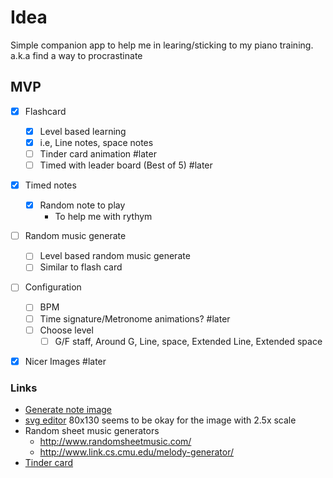 # Idea

Simple companion app to help me in learing/sticking to my piano training. a.k.a find a way to procrastinate 


## MVP

- [x] Flashcard
    - [x] Level based learning
    - [x] i.e, Line notes, space notes
    - [ ] Tinder card animation #later
    - [ ] Timed with leader board (Best of 5) #later
- [x] Timed notes
    - [x] Random note to play
        - To help me with rythym
- [ ] Random music generate
    - [ ] Level based random music generate
    - [ ] Similar to flash card

- [ ] Configuration
    - [ ] BPM
    - [ ] Time signature/Metronome animations? #later
    - [ ] Choose level
        - [ ] G/F staff, Around G, Line, space, Extended Line, Extended space
- [x] Nicer Images #later    


### Links

* [Generate note image](https://jsfiddle.net/palaniraja/hLdr3gos/4/)
* [svg editor](http://editor.method.ac/) 80x130 seems to be okay for the image with 2.5x scale
* Random sheet music generators
    * http://www.randomsheetmusic.com/
    * http://www.link.cs.cmu.edu/melody-generator/
* [Tinder card](https://github.com/meteor-factory/react-native-tinder-swipe-cards)
